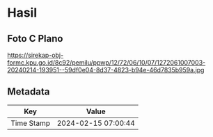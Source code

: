 # Hasil

## Foto C Plano

https://sirekap-obj-formc.kpu.go.id/8c92/pemilu/ppwp/12/72/06/10/07/1272061007003-20240214-193951--59df0e04-8d37-4823-b94e-46d7835b959a.jpg


## Metadata

| Key        | Value               |
| ---------- | ------------------- |
| Time Stamp | 2024-02-15 07:00:44 |



